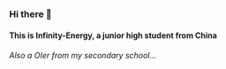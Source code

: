 ### Hi there 👋

#### This is Infinity-Energy, a junior high student from China  
###### Also a OIer from my secondary school...
